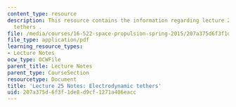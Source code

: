 ```yaml
---
content_type: resource
description: This resource contains the information regarding lecture 25 notes electrodynamic
  tethers .
file: /media/courses/16-522-space-propulsion-spring-2015/207a375d6f3f1de8d9cf1271a406eacc_MIT16_522S15_Lecture25.pdf
file_type: application/pdf
learning_resource_types:
- Lecture Notes
ocw_type: OCWFile
parent_title: Lecture Notes
parent_type: CourseSection
resourcetype: Document
title: 'Lecture 25 Notes: Electrodynamic tethers'
uid: 207a375d-6f3f-1de8-d9cf-1271a406eacc
---
```

